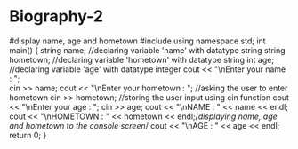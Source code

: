 # Biography-2
#display name, age and hometown
#include<iostream>
using namespace std;
int main()
{
    string name;      //declaring variable 'name' with datatype string
    string hometown;    //declaring variable 'hometown' with datatype string
    int age;       //declaring variable 'age' with datatype integer
    cout << "\nEnter your name : ";  
    cin >> name;
    cout << "\nEnter your hometown : ";  //asking the user to enter hometown
    cin >> hometown;   //storing the user input using cin function
    cout << "\nEnter your age : ";
    cin >> age;
    cout << "\nNAME : " << name << endl;  
    cout << "\nHOMETOWN : " << hometown << endl;/*displaying name, age and 
                                          hometown to the console screen*/
    cout << "\nAGE : " << age << endl;
    return 0;
}
